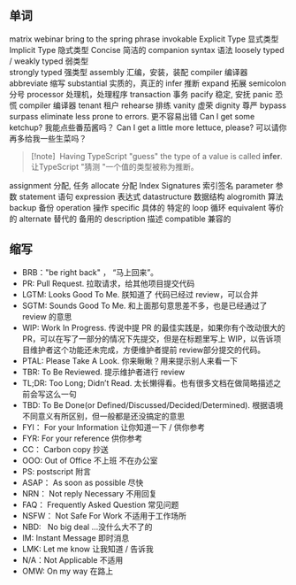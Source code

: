 ## 单词
matrix   webinar
bring to the spring
phrase
invokable
Explicit Type  显式类型
Implicit Type  隐式类型
Concise 简洁的
companion 
syntax 语法
loosely typed / weakly typed    弱类型   
strongly typed   强类型
assembly 汇编，安装，装配
compiler 编译器
abbreviate 缩写
substantial 实质的，真正的 
infer  推断
expand 拓展
semicolon 分号
processor 处理机，处理程序 
transaction 事务
pacify 稳定, 安抚
panic 恐慌
compiler 编译器
tenant 租户
rehearse 排练
vanity 虚荣
dignity 尊严
bypass  
surpass
eliminate
less prone to errors.  更不容易出错
Can I get some ketchup?  我能点些番茄酱吗？
Can I get a little more lettuce, please?  可以请你再多给我一些生菜吗？

>[!note]  Having TypeScript "guess" the type of a value is called **infer**.
> 让TypeScript "猜测 "一个值的类型被称为推断。
 
assignment  分配, 任务
allocate 分配
Index Signatures 索引签名
parameter 参数
statement 语句
expression 表达式
datastructure 数据结构
alogromith 算法
backup 备份
operation 操作
specific 具体的 特定的
loop 循环
equivalent 等价的
alternate 替代的 备用的
description 描述
compatible 兼容的

## 缩写
-  BRB："be right back" ， “马上回来”。
-   PR: Pull Request. 拉取请求，给其他项目提交代码
-   LGTM: Looks Good To Me. 朕知道了 代码已经过 review，可以合并
-   SGTM: Sounds Good To Me. 和上面那句意思差不多，也是已经通过了 review 的意思
-   WIP: Work In Progress. 传说中提 PR 的最佳实践是，如果你有个改动很大的PR，可以在写了一部分的情况下先提交，但是在标题里写上 WIP，以告诉项目维护者这个功能还未完成，方便维护者提前 review部分提交的代码。
-   PTAL: Please Take A Look. 你来瞅瞅？用来提示别人来看一下
-   TBR: To Be Reviewed. 提示维护者进行 review
-   TL;DR: Too Long; Didn’t Read. 太长懒得看。也有很多文档在做简略描述之前会写这么一句
-   TBD: To Be Done(or Defined/Discussed/Decided/Determined).  根据语境不同意义有所区别，但一般都是还没搞定的意思
-  FYI： For your Information  让你知道一下 / 供你参考
-  FYR: For your reference 供你参考
- CC：  Carbon copy  抄送
- OOO:  Out of Office   不上班 不在办公室
- PS:  postscript   附言
- ASAP： As soon as possible  尽快
- NRN： Not reply Necessary   不用回复
- FAQ： Frequently Asked Question  常见问题
- NSFW：  Not Safe For Work  不适用于工作场所
- NBD:     No big deal            …没什么大不了的
- IM:      Instant Message   即时消息
- LMK:  Let me know 让我知道 / 告诉我
- N/A：Not Applicable  不适用
- OMW:  On my way  在路上